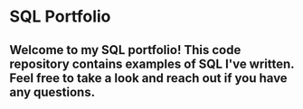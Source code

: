 # SQL Portfolio
## Welcome to my SQL portfolio! This code repository contains examples of SQL I've written. Feel free to take a look and reach out if you have any questions.
